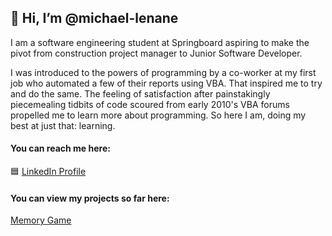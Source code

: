 ## 👋 Hi, I’m @michael-lenane

I am a software engineering student at Springboard aspiring to make the pivot from construction project manager to Junior Software Developer.

I was introduced to the powers of programming by a co-worker at my first job who automated a few of their reports using VBA. That inspired me to try and do the same. The feeling of satisfaction after painstakingly piecemealing tidbits of code scoured from early 2010's VBA forums propelled me to learn more about programming. So here I am, doing my best at just that: learning.

#### You can reach me here:
🟦 [LinkedIn Profile](https://www.linkedin.com/in/michael-lenane-16465668/)

#### You can view my projects so far here:
[Memory Game](https://michael-lenane.github.io/MemoryGame/)


<!---
michael-lenane/michael-lenane is a ✨ special ✨ repository because its `README.md` (this file) appears on your GitHub profile.
You can click the Preview link to take a look at your changes.
--->
